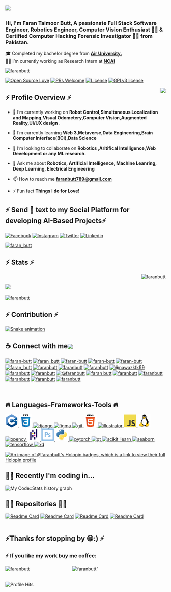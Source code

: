 <!-- ### <img src="https://github.com/rajput2107/rajput2107/blob/master/Assets/Hi.gif" width="29px"> Hello world!&nbsp;<img src="https://github.com/rajput2107/rajput2107/blob/master/Assets/Earth.gif" width="24px">
<em>I am a 4th Year undergraduate student from <a href="https://jaipur.manipal.edu/"><b>Manipal University Jaipur</b></a>. From very early on in my life, I started to fall in love with technology 😍 This love has helped me develop a very good technological mindset <img src="https://github.com/rajput2107/rajput2107/blob/master/Assets/PC.gif" height="20px"/>, and given me the curiosity to learn more. I firmly believe that **no amount of knowledge <img src="https://github.com/rajput2107/rajput2107/blob/master/Assets/Rocket.gif" height="18px"> is enough knowledge**. 🧠</em>
 <br/> -->

<h1 align="left">
  <a href="https://git.io/typing-svg">
    <img src="https://readme-typing-svg.herokuapp.com/?lines=Hi+There!+👋;+I'm+Faran+Butt!;&center=true&size=30">
  </a></h1><!-- <h1 >Hi 👋, I'm Faran Taimoor Butt</h1> -->
<p align="left">
  <h3>Hi, I'm Faran Taimoor Butt, A passionate Full Stack Software Engineer, Robotics Engineer, Computer Vision Enthusiast 👨‍💻 &  Certified Computer Hacking Forensic Investigator 🦸‍♂️ from Pakistan.</h3>
  🎓 Completed my bachelor degree from <a href="https://www.au.edu.pk/"><b> Air University.</b></a>
  <br>
  🧑‍💼 I’m currently working as Research Intern at <a href="https://ncai.nust.edu.pk/"><b> NCAI</b> </a>
  <br></p>
  
<p align="left"> <img src="https://komarev.com/ghpvc/?username=faranbutt&label=Profile%20views&color=orange&style=flat" alt="faranbutt" /> </p>

[![Open Source Love](https://badges.frapsoft.com/os/v2/open-source.svg?v=102)](https://github.com/raselhasandurjoy/Artificial-Intelligence-Engineer-Roadmap-AI)
[![PRs Welcome](https://img.shields.io/badge/PRs-welcome-brightgreen.svg?style=flat-square)](http://makeapullrequest.com)
[![License](https://img.shields.io/badge/License-Apache%202.0-blue.svg)](https://opensource.org/licenses/Apache-2.0)
[![GPLv3 license](https://img.shields.io/badge/License-GPLv3-blue.svg)](http://perso.crans.org/besson/LICENSE.html)

<img align="right" src="https://github.com/rajput2107/rajput2107/blob/master/Assets/Developer.gif"/>
<!-- <p align="left"> <a href="https://github.com/ryo-ma/github-profile-trophy"><img src="https://github-profile-trophy.vercel.app/?username=faranbutt" alt="faranbutt" /></a> </p> -->
<h2 align="left">⚡ Profile Overview ⚡</h2>

- 🔭 I’m currently working on <b>Robot Control,Simultaneous Localization and Mapping,Visual Odometery,Computer Vision,Augmented Reality,UI/UX design</b> .

- 🌱 I’m currently learning **Web 3,Metaverse,Data Engineering,Brain Computer Interface(BCI),Data Science**

- 👯 I’m looking to collaborate on **Robotics ,Aritifical Intelligence,Web Development or any ML research.**

- 💬 Ask me about **Robotics, Artificial Intelligence, Machine Leanring, Deep Learning, Electrical Engineering**

- 📫 How to reach me **faranbutt789@gmail.com**

- ⚡ Fun fact **Things I do for Love!**

<h2>⚡ Send 💬 text to my Social Platform for developing AI-Based Projects⚡</h2>

[![Facebook](https://img.shields.io/badge/Facebook-1877F2?style=for-the-badge&logo=facebook&logoColor=white)](https://www.facebook.com/faran.butt.946)
[![Instagram](https://img.shields.io/badge/Instagram-E4405F?style=for-the-badge&logo=instagram&logoColor=white)](https://www.instagram.com/faran.buttt/)
[![Twitter](https://img.shields.io/badge/Twitter-1DA1F2?style=for-the-badge&logo=twitter&logoColor=white)](https://twitter.com/faranbutt789)
[![Linkedin](https://img.shields.io/badge/LinkedIn-0077B5?style=for-the-badge&logo=linkedin&logoColor=white)](https://www.linkedin.com/in/faranbutt/)

<p align="left"> <a href="https://twitter.com/faranbutt789" target="blank"><img src="https://img.shields.io/twitter/follow/faran_butt?logo=twitter&style=for-the-badge" alt="faran_butt" /></a> </p>
<h2 align="left">⚡ Stats ⚡</h2>
<p align = "right"><img align="right" src="https://github-readme-stats.vercel.app/api/top-langs?username=faranbutt&&show_icons=true&theme=radical" alt="faranbutt" /></p>
 </br>
<p> <img align="centre" src="https://github-readme-stats.vercel.app/api?username=faranbutt&&show_icons=true&theme=radical" /> </p>
 
<p><img align="center" src="https://github-readme-streak-stats.herokuapp.com/?user=faranbutt&show_icons=true&theme=radical" alt="faranbutt" /></p>
<div>
<h2 align="left">⚡ Contribution ⚡</h2>
<a href="https://github.com/faranbutt"><img alt="Snake animation" src="https://github.com/faranbutt/faran-butt/blob/main/github-user-contribution.svg"/></a>
</div>
<h2>☕ Connect with me<img align="center" src="https://github.com/rajput2107/rajput2107/blob/master/Assets/Handshake.gif" height="33px" /></h2> 
<a href="https://www.python.org/" target="_blank">
  <p align="left">
<a href="https://www.linkedin.com/in/faranbutt/" target="blank"><img align="center" src="https://raw.githubusercontent.com/rahuldkjain/github-profile-readme-generator/master/src/images/icons/Social/linked-in-alt.svg" alt="faran-butt" height="30" width="40" /></a>
<a href="https://twitter.com/faranbutt789" target="blank"><img align="center" src="https://raw.githubusercontent.com/rahuldkjain/github-profile-readme-generator/master/src/images/icons/Social/twitter.svg" alt="faran_butt" height="30" width="40" /></a>
<a href="https://stackoverflow.com/users/20778390/faran-butt" target="blank"><img align="center" src="https://raw.githubusercontent.com/rahuldkjain/github-profile-readme-generator/master/src/images/icons/Social/stack-overflow.svg" alt="faran-butt" height="30" width="40" /></a>
<a href="https://www.kaggle.com/farantaimoorbutt" target="blank"><img align="center" src="https://raw.githubusercontent.com/rahuldkjain/github-profile-readme-generator/master/src/images/icons/Social/kaggle.svg" alt="faran-butt" height="30" width="40" /></a>
<a href="https://www.facebook.com/faran.butt.946" target="blank"><img align="center" src="https://raw.githubusercontent.com/rahuldkjain/github-profile-readme-generator/master/src/images/icons/Social/facebook.svg" alt="faran-butt" height="30" width="40" /></a>
<a href="https://www.instagram.com/faran.buttt/" target="blank"><img align="center" src="https://raw.githubusercontent.com/rahuldkjain/github-profile-readme-generator/master/src/images/icons/Social/instagram.svg" alt="faran_butt" height="30" width="40" /></a>
<a href="https://dribbble.com/faranbutt789?onboarding=true" target="blank"><img align="center" src="https://raw.githubusercontent.com/rahuldkjain/github-profile-readme-generator/master/src/images/icons/Social/dribbble.svg" alt="faranbutt" height="30" width="40" /></a>
<a href="https://codepen.io/faranbutt" target="blank"><img align="center" src="https://raw.githubusercontent.com/rahuldkjain/github-profile-readme-generator/master/src/images/icons/Social/codepen.svg" alt="faranbutt" height="30" width="40" /></a>
<a href="https://dev.to/faranbutt" target="blank"><img align="center" src="https://raw.githubusercontent.com/rahuldkjain/github-profile-readme-generator/master/src/images/icons/Social/devto.svg" alt="faranbutt" height="30" width="40" /></a>
<a href="https://medium.com/@faranbutt789" target="blank"><img align="center" src="https://raw.githubusercontent.com/rahuldkjain/github-profile-readme-generator/master/src/images/icons/Social/medium.svg" alt="@nawazktk99" height="30" width="40" /></a>
<a href="https://codesandbox.io/u/faranbutt" target="blank"><img align="center" src="https://raw.githubusercontent.com/rahuldkjain/github-profile-readme-generator/master/src/images/icons/Social/codesandbox.svg" alt="faranbutt" height="30" width="40" /></a>
<a href="https://www.behance.net/faranbutt" target="blank"><img align="center" src="https://raw.githubusercontent.com/rahuldkjain/github-profile-readme-generator/master/src/images/icons/Social/behance.svg" alt="faranbutt" height="30" width="40" /></a>
<a href="https://hashnode.com/@faranbutt789" target="blank"><img align="center" src="https://raw.githubusercontent.com/rahuldkjain/github-profile-readme-generator/master/src/images/icons/Social/hashnode.svg" alt="@faranbutt" height="30" width="40" /></a>
<a href="https://www.youtube.com/channel/UC4e3xmT3g52EmPUVRHXaJaQ" target="blank"><img align="center" src="https://raw.githubusercontent.com/rahuldkjain/github-profile-readme-generator/master/src/images/icons/Social/youtube.svg" alt="faran butt" height="30" width="40" /></a>
<a href="https://www.codechef.com/users/faranbutt789" target="blank"><img align="center" src="https://cdn.jsdelivr.net/npm/simple-icons@3.1.0/icons/codechef.svg" alt="faranbutt" height="30" width="40" /></a>
<a href="https://www.hackerrank.com/faranbutt789" target="blank"><img align="center" src="https://raw.githubusercontent.com/rahuldkjain/github-profile-readme-generator/master/src/images/icons/Social/hackerrank.svg" alt="faranbutt" height="30" width="40" /></a>
<a href="https://codeforces.com/register" target="blank"><img align="center" src="https://raw.githubusercontent.com/rahuldkjain/github-profile-readme-generator/master/src/images/icons/Social/codeforces.svg" alt="faranbutt" height="30" width="40" /></a>
<a href="https://leetcode.com/faranbutt/" target="blank"><img align="center" src="https://raw.githubusercontent.com/rahuldkjain/github-profile-readme-generator/master/src/images/icons/Social/leet-code.svg" alt="faranbutt" height="30" width="40" /></a>
<a href="https://auth.geeksforgeeks.org/user/user_cguxvdt3oij/" target="blank"><img align="center" src="https://raw.githubusercontent.com/rahuldkjain/github-profile-readme-generator/master/src/images/icons/Social/geeks-for-geeks.svg" alt="faranbutt" height="30" width="40" /></a>
  </p>
 </br>
<h2 align="left">🔥 Languages-Frameworks-Tools 🔥</h2>
<p align="left"> <a href="https://www.w3schools.com/cpp/" target="_blank" rel="noreferrer"> <img src="https://raw.githubusercontent.com/devicons/devicon/master/icons/cplusplus/cplusplus-original.svg" alt="cplusplus" width="40" height="40"/> </a> <a href="https://www.w3schools.com/css/" target="_blank" rel="noreferrer"> <img src="https://raw.githubusercontent.com/devicons/devicon/master/icons/css3/css3-original-wordmark.svg" alt="css3" width="40" height="40"/> </a> <a href="https://www.djangoproject.com/" target="_blank" rel="noreferrer"> <img src="https://cdn.worldvectorlogo.com/logos/django.svg" alt="django" width="40" height="40"/> </a> <a href="https://www.figma.com/" target="_blank" rel="noreferrer"> <img src="https://www.vectorlogo.zone/logos/figma/figma-icon.svg" alt="figma" width="40" height="40"/> </a> <a href="https://git-scm.com/" target="_blank" rel="noreferrer"> <img src="https://www.vectorlogo.zone/logos/git-scm/git-scm-icon.svg" alt="git" width="40" height="40"/> </a> <a href="https://www.w3.org/html/" target="_blank" rel="noreferrer"> <img src="https://raw.githubusercontent.com/devicons/devicon/master/icons/html5/html5-original-wordmark.svg" alt="html5" width="40" height="40"/> </a> <a href="https://www.adobe.com/in/products/illustrator.html" target="_blank" rel="noreferrer"> <img src="https://www.vectorlogo.zone/logos/adobe_illustrator/adobe_illustrator-icon.svg" alt="illustrator" width="40" height="40"/> </a> <a href="https://developer.mozilla.org/en-US/docs/Web/JavaScript" target="_blank" rel="noreferrer"> <img src="https://raw.githubusercontent.com/devicons/devicon/master/icons/javascript/javascript-original.svg" alt="javascript" width="40" height="40"/> </a> <a href="https://www.linux.org/" target="_blank" rel="noreferrer"> <img src="https://raw.githubusercontent.com/devicons/devicon/master/icons/linux/linux-original.svg" alt="linux" width="40" height="40"/> </a> <a href="https://opencv.org/" target="_blank" rel="noreferrer"> <img src="https://www.vectorlogo.zone/logos/opencv/opencv-icon.svg" alt="opencv" width="40" height="40"/> </a> <a href="https://pandas.pydata.org/" target="_blank" rel="noreferrer"> <img src="https://raw.githubusercontent.com/devicons/devicon/2ae2a900d2f041da66e950e4d48052658d850630/icons/pandas/pandas-original.svg" alt="pandas" width="40" height="40"/> </a> <a href="https://www.photoshop.com/en" target="_blank" rel="noreferrer"> <img src="https://raw.githubusercontent.com/devicons/devicon/master/icons/photoshop/photoshop-line.svg" alt="photoshop" width="40" height="40"/> </a> <a href="https://www.python.org" target="_blank" rel="noreferrer"> <img src="https://raw.githubusercontent.com/devicons/devicon/master/icons/python/python-original.svg" alt="python" width="40" height="40"/> </a> <a href="https://pytorch.org/" target="_blank" rel="noreferrer"> <img src="https://www.vectorlogo.zone/logos/pytorch/pytorch-icon.svg" alt="pytorch" width="40" height="40"/> </a> <a href="https://www.qt.io/" target="_blank" rel="noreferrer"> <img src="https://upload.wikimedia.org/wikipedia/commons/0/0b/Qt_logo_2016.svg" alt="qt" width="40" height="40"/> </a> <a href="https://scikit-learn.org/" target="_blank" rel="noreferrer"> <img src="https://upload.wikimedia.org/wikipedia/commons/0/05/Scikit_learn_logo_small.svg" alt="scikit_learn" width="40" height="40"/> </a> <a href="https://seaborn.pydata.org/" target="_blank" rel="noreferrer"> <img src="https://seaborn.pydata.org/_images/logo-mark-lightbg.svg" alt="seaborn" width="40" height="40"/> </a> <a href="https://www.tensorflow.org" target="_blank" rel="noreferrer"> <img src="https://www.vectorlogo.zone/logos/tensorflow/tensorflow-icon.svg" alt="tensorflow" width="40" height="40"/> </a> <a href="https://www.adobe.com/products/xd.html" target="_blank" rel="noreferrer"> <img src="https://cdn.worldvectorlogo.com/logos/adobe-xd.svg" alt="xd" width="40" height="40"/> </a> </p>

[![An image of @faranbutt's Holopin badges, which is a link to view their full Holopin profile](https://holopin.me/faranbutt)](https://holopin.io/@faranbutt)


<h2 align="left">👨‍📊 Recently I'm coding in...</h2>

 ![My Code::Stats history graph](https://codestats-readme.wegfan.cn/history-graph/faranbutt?history_days=30)
 ## 👨‍💻 Repositories 👨‍💻
[![Readme Card](https://github-readme-stats.vercel.app/api/pin/?username=faranbutt&repo=Viking-Augmented-Reality&theme=react&border_color=61dafb&border_radius=10)](https://github.com/faranbutt/Viking-Augmented-Reality.git)
[![Readme Card](https://github-readme-stats.vercel.app/api/pin/?username=faranbutt&repo=CLI-Calculator-&theme=react&border_color=61dafb&border_radius=10)](https://github.com/faranbutt/CLI-Calculator-.git)
[![Readme Card](https://github-readme-stats.vercel.app/api/pin/?username=faranbutt&repo=CIFAR-10-Prediction-ANN-&theme=react&border_color=61dafb&border_radius=10)](https://github.com/faranbutt/CIFAR-10-Prediction-ANN-.git)
[![Readme Card](https://github-readme-stats.vercel.app/api/pin/?username=faranbutt&repo=Heart-Disease-Prediction-using-Random-Forest-Classifier&theme=react&border_color=61dafb&border_radius=10)](https://github.com/faranbutt/Heart-Disease-Prediction-using-Random-Forest-Classifier.git.git)
<br><br>
<h2 align="left">⚡Thanks for stopping by 😁:) ⚡</h2>
<!-- <p align="center" >Thanks for stopping by 😁</><br/> -->
<h3 align="left">⚡ If you like my work buy me coffee:</h3>
<p><a href="https://www.buymeacoffee.com/faranbutt"> <img align="left" src="https://cdn.buymeacoffee.com/buttons/v2/default-yellow.png" height="50" width="210" alt="faranbutt" /></a><a href="https://ko-fi.com/farantaimoorbutt"> <img align="left" src="https://cdn.ko-fi.com/cdn/kofi3.png?v=3" height="50" width="210" alt=faranbutt" /></a></p><br><br>
</p>
<p align="left"><img alt="Profile Hits" src="https://hits.seeyoufarm.com/api/count/incr/badge.svg?url=https%3A%2F%2Fgithub.com%2Frajput2107%2F" /></p>


